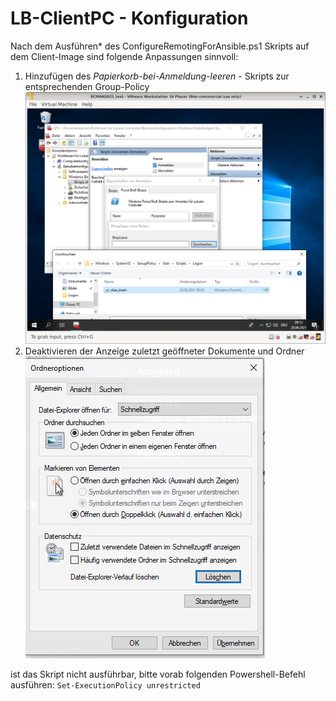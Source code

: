 # LB-ClientPC - Konfiguration

Nach dem Ausführen* des ConfigureRemotingForAnsible.ps1 Skripts auf dem Client-Image sind folgende Anpassungen sinnvoll:

1. Hinzufügen des *Papierkorb-bei-Anmeldung-leeren* - Skripts zur entsprechenden Group-Policy 
  ![](ECManClient-configureGPOLogon.png)
3. Deaktivieren der Anzeige zuletzt geöffneter Dokumente und Ordner 
  ![](ECManClient-disableRecentDocuments.png)

ist das Skript nicht ausführbar, bitte vorab folgenden Powershell-Befehl ausführen: `Set-ExecutionPolicy unrestricted`
